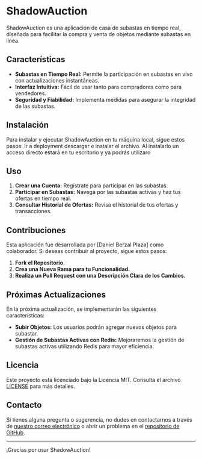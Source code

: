 # ShadowAuction

ShadowAuction es una aplicación de casa de subastas en tiempo real, diseñada para facilitar la compra y venta de objetos mediante subastas en línea. 

## Características

- **Subastas en Tiempo Real:** Permite la participación en subastas en vivo con actualizaciones instantáneas.
- **Interfaz Intuitiva:** Fácil de usar tanto para compradores como para vendedores.
- **Seguridad y Fiabilidad:** Implementa medidas para asegurar la integridad de las subastas.

## Instalación

Para instalar y ejecutar ShadowAuction en tu máquina local, sigue estos pasos:
Ir a deployment descargar e instalar el archivo.
Al instalarlo un acceso directo estará en tu escritorio y ya podrás utilizaro

## Uso

1. **Crear una Cuenta:** Regístrate para participar en las subastas.
2. **Participar en Subastas:** Navega por las subastas activas y haz tus ofertas en tiempo real.
3. **Consultar Historial de Ofertas:** Revisa el historial de tus ofertas y transacciones.

## Contribuciones

Esta aplicación fue desarrollada por [Daniel Berzal Plaza] como colaborador. Si deseas contribuir al proyecto, sigue estos pasos:

1. **Fork el Repositorio.**
2. **Crea una Nueva Rama para tu Funcionalidad.**
3. **Realiza un Pull Request con una Descripción Clara de los Cambios.**

## Próximas Actualizaciones

En la próxima actualización, se implementarán las siguientes características:

- **Subir Objetos:** Los usuarios podrán agregar nuevos objetos para subastar.
- **Gestión de Subastas Activas con Redis:** Mejoraremos la gestión de subastas activas utilizando Redis para mayor eficiencia.

## Licencia

Este proyecto está licenciado bajo la Licencia MIT. Consulta el archivo [LICENSE](LICENSE) para más detalles.

## Contacto

Si tienes alguna pregunta o sugerencia, no dudes en contactarnos a través de [nuestro correo electrónico](mailto:contacto@shadowauction.com) o abrir un problema en el [repositorio de GitHub](https://github.com/tuusuario/shadowAuction/issues).

---

¡Gracias por usar ShadowAuction!
